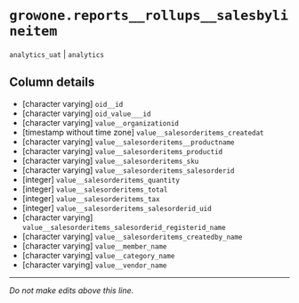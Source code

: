 # `growone.reports__rollups__salesbylineitem`
`analytics_uat` | `analytics`

## Column details
* [character varying] `oid__id`
* [character varying] `oid_value___id`
* [character varying] `value__organizationid`
* [timestamp without time zone] `value__salesorderitems_createdat`
* [character varying] `value__salesorderitems__productname`
* [character varying] `value__salesorderitems_productid`
* [character varying] `value__salesorderitems_sku`
* [character varying] `value__salesorderitems_salesorderid`
* [integer]   `value__salesorderitems_quantity`
* [integer]   `value__salesorderitems_total`
* [integer]   `value__salesorderitems_tax`
* [integer]   `value__salesorderitems_salesorderid_uid`
* [character varying] `value__salesorderitems_salesorderid_registerid_name`
* [character varying] `value__salesorderitems_createdby_name`
* [character varying] `value__member_name`
* [character varying] `value__category_name`
* [character varying] `value__vendor_name`

-------------------------------------------------------------------------------
*Do not make edits above this line.*
